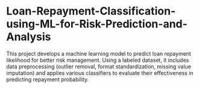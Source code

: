 # Loan-Repayment-Classification-using-ML-for-Risk-Prediction-and-Analysis
This project develops a machine learning model to predict loan repayment likelihood for better risk management. Using a labeled dataset, it includes data preprocessing (outlier removal, format standardization, missing value imputation) and applies various classifiers to evaluate their effectiveness in predicting repayment probability.
